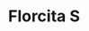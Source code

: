 ---
title: Florcita S
date: 
draft: false

# descripcion
description : Florcita pequeña

materials: Plata 925

color: Rojo, Naranja, Amarillo, Violeta, Negro, Turquesa, Rosa, Verde, Cristal

dimensions: 0,5cm

code: 01-06-0007

type: "Aros"

categories: []

price: $540,00

# Images
# first image will be shown in the product page
images:
  # - image: "images/path_to_image"
  # La ubicacion de las imagenes es imagenes/Aros/Aros.Strass/01-06-0007-florcita-s
  - image: "./images/aros/strass/01-06-0007-florcita-pequenia_a.jpg"
  - image: "./images/aros/strass/01-06-0007-florcita-pequenia_b.jpg"
  - image: "./images/aros/strass/01-06-0007-florcita-pequenia_c.jpg"
  - image: "./images/aros/strass/01-06-0007-florcita-pequenia_e.jpg"
  - image: "./images/aros/strass/01-06-0007-florcita-pequenia_f.jpg"
  - image: "./images/aros/strass/01-06-0007-florcita-pequenia_g.jpg"
  - image: "./images/aros/strass/01-06-0007-florcita-pequenia_h.jpg"
  - image: "./images/aros/strass/01-06-0007-florcita-pequenia_i.jpg"
  - image: "./images/aros/strass/01-06-0007-florcita-pequenia_j.jpg"
  - image: "./images/aros/strass/01-06-0007-florcita-pequenia_k.jpg"
---